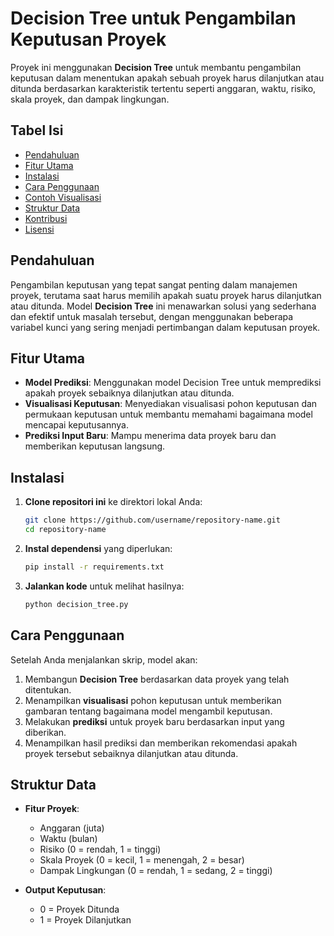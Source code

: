 # Decision Tree untuk Pengambilan Keputusan Proyek

Proyek ini menggunakan **Decision Tree** untuk membantu pengambilan keputusan dalam menentukan apakah sebuah proyek harus dilanjutkan atau ditunda berdasarkan karakteristik tertentu seperti anggaran, waktu, risiko, skala proyek, dan dampak lingkungan.

## Tabel Isi

- [Pendahuluan](#pendahuluan)
- [Fitur Utama](#fitur-utama)
- [Instalasi](#instalasi)
- [Cara Penggunaan](#cara-penggunaan)
- [Contoh Visualisasi](#contoh-visualisasi)
- [Struktur Data](#struktur-data)
- [Kontribusi](#kontribusi)
- [Lisensi](#lisensi)

## Pendahuluan

Pengambilan keputusan yang tepat sangat penting dalam manajemen proyek, terutama saat harus memilih apakah suatu proyek harus dilanjutkan atau ditunda. Model **Decision Tree** ini menawarkan solusi yang sederhana dan efektif untuk masalah tersebut, dengan menggunakan beberapa variabel kunci yang sering menjadi pertimbangan dalam keputusan proyek.

## Fitur Utama

- **Model Prediksi**: Menggunakan model Decision Tree untuk memprediksi apakah proyek sebaiknya dilanjutkan atau ditunda.
- **Visualisasi Keputusan**: Menyediakan visualisasi pohon keputusan dan permukaan keputusan untuk membantu memahami bagaimana model mencapai keputusannya.
- **Prediksi Input Baru**: Mampu menerima data proyek baru dan memberikan keputusan langsung.

## Instalasi

1. **Clone repositori ini** ke direktori lokal Anda:

    ```bash
    git clone https://github.com/username/repository-name.git
    cd repository-name
    ```

2. **Instal dependensi** yang diperlukan:

    ```bash
    pip install -r requirements.txt
    ```

3. **Jalankan kode** untuk melihat hasilnya:

    ```bash
    python decision_tree.py
    ```

## Cara Penggunaan

Setelah Anda menjalankan skrip, model akan:

1. Membangun **Decision Tree** berdasarkan data proyek yang telah ditentukan.
2. Menampilkan **visualisasi** pohon keputusan untuk memberikan gambaran tentang bagaimana model mengambil keputusan.
3. Melakukan **prediksi** untuk proyek baru berdasarkan input yang diberikan.
4. Menampilkan hasil prediksi dan memberikan rekomendasi apakah proyek tersebut sebaiknya dilanjutkan atau ditunda.


## Struktur Data

- **Fitur Proyek**:
    - Anggaran (juta)
    - Waktu (bulan)
    - Risiko (0 = rendah, 1 = tinggi)
    - Skala Proyek (0 = kecil, 1 = menengah, 2 = besar)
    - Dampak Lingkungan (0 = rendah, 1 = sedang, 2 = tinggi)

- **Output Keputusan**:
    - 0 = Proyek Ditunda
    - 1 = Proyek Dilanjutkan


